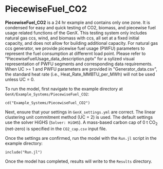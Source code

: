 # PiecewiseFuel_CO2

**PiecewiseFuel_CO2** is a 24 hr example and contains only one zone. It is condensed for easy and quick testing of CO2, biomass, and piecewise fuel usage related functions of the GenX. This testing 
system only includes natural gas ccs, wind, and biomass with ccs, all set at a fixed initial 
capacity, and does not allow for building additional capacity. For natural gas ccs generator, we provide picewise fuel usage (PWFU) parameters to represent the fuel consumption at differernt load point. Please refer to "PiecewiseFuelUsage_data_description.pptx" for a sylized visual representation of PWFU segments and corresponding data requirements. When UC >= 1 and PWFU parameters are provided in "Generator_data.csv", the standard heat rate (i.e., Heat_Rate_MMBTU_per_MWh) will not be used unless UC = 0. 

To run the model, first navigate to the example directory at `GenX/Example_Systems/PiecewiseFuel_CO2`:

`cd("Example_Systems/PiecewiseFuel_CO2")`
   
Next, ensure that your settings in `GenX_settings.yml` are correct.  The linear clustering unit commitment method (UC = 2) is used. The default settings use the solver HiGHS (`Solver: HiGHS`). A mass-based carbon cap of 0 t CO<sub>2</sub> (net-zero) is specified in the `CO2_cap.csv` input file. 

Once the settings are confirmed, run the model with the `Run.jl` script in the example directory:

`include("Run.jl")`

Once the model has completed, results will write to the `Results` directory.
